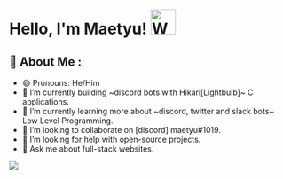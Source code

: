 # Hello, I'm Maetyu! <img src="https://raw.githubusercontent.com/nixin72/nixin72/master/wave.gif" alt="Waving hand animated gif" height="45" width="45" />
     
## 💫 About Me :
- 😄 Pronouns: He/Him
- 🔭 I’m currently building ~discord bots with Hikari[Lightbulb]~  C applications.
- 🌱 I’m currently learning more about ~discord, twitter and slack bots~ Low Level Programming.
- 👯 I’m looking to collaborate on [discord] maetyu#1019.
- 🤔 I’m looking for help with open-source projects.
- 💬 Ask me about full-stack websites.


<img src="https://github-readme-stats.vercel.app/api?username=lmwenda&&show_icons=true&title_color=ffffff&icon_color=bb2acf&text_color=daf7dc&bg_color=151515" />
